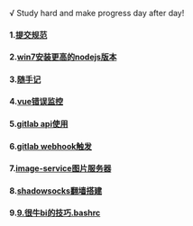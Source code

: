 √ Study hard and make progress day after day!

#### 1.[提交规范](/src/1.%E6%8F%90%E4%BA%A4%E8%A7%84%E8%8C%83/readme.md)

#### 2.[win7安装更高的nodejs版本](/src/2.win7%E5%AE%89%E8%A3%85%E6%9B%B4%E9%AB%98%E7%9A%84nodejs%E7%89%88%E6%9C%AC/readme.md)

#### 3.[随手记](/src/3.%E9%9A%8F%E6%89%8B%E8%AE%B0/1.%E4%BD%8D%E8%BF%90%E7%AE%97.md)

#### 4.[vue错误监控](/src/4.vue%E9%94%99%E8%AF%AF%E7%9B%91%E6%8E%A7/readme.md)

#### 5.[gitlab api使用](/src/5.gitlab%20api%E4%BD%BF%E7%94%A8/readme.md)

#### 6.[gitlab webhook触发](/src/6.gitlab%20webhook%E8%A7%A6%E5%8F%91/readme.md)

#### 7.[image-service图片服务器](/src/7.image-service/service.js)

#### 8.[shadowsocks翻墙搭建](/src/8.shadowsocks2%E6%90%AD%E5%BB%BA/readme.md)

#### 9.[9.很牛bi的技巧.bashrc](/src/9.%E5%BE%88%E7%89%9Bbi%E7%9A%84%E6%8A%80%E5%B7%A7.bashrc/readme.md)